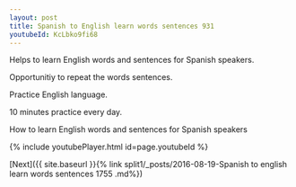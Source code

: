 ```yaml
---
layout: post
title: Spanish to English learn words sentences 931 
youtubeId: KcLbko9fi68
---
```

 
 
Helps to learn English words and sentences for Spanish speakers.

Opportunitiy to repeat the words sentences. 

Practice English language. 
 
10 minutes practice every day. 
 
How to learn English words and sentences for Spanish speakers 
 
{% include youtubePlayer.html id=page.youtubeId %}
 
 
[Next]({{ site.baseurl }}{% link  split1/_posts/2016-08-19-Spanish to english learn words sentences 1755 .md%})
 

